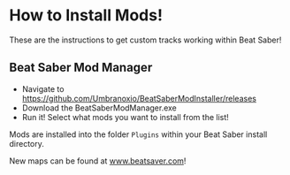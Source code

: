 <!-- TITLE: Beginners Guide for Users -->
<!-- SUBTITLE: How to install mods for Beat Saber -->

# How to Install Mods!

These are the instructions to get custom tracks working within  Beat Saber! 

## Beat Saber Mod Manager

* Navigate to https://github.com/Umbranoxio/BeatSaberModInstaller/releases
* Download the BeatSaberModManager.exe
* Run it! Select what mods you want to install from the list!

Mods are installed into the folder `Plugins` within your Beat Saber install directory.

New maps can be found at www.beatsaver.com!
